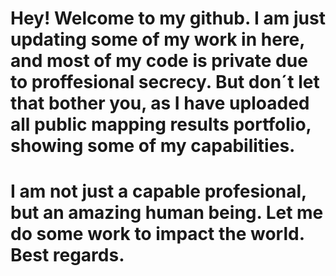 # Hey! Welcome to my github. I am just updating some of my work in here, and most of my code is private due to proffesional secrecy. But don´t let that bother you, as I have uploaded all public mapping results portfolio, showing some of my capabilities.
# I am not just a capable profesional, but an amazing human being. Let me do some work to impact the world. Best regards.
